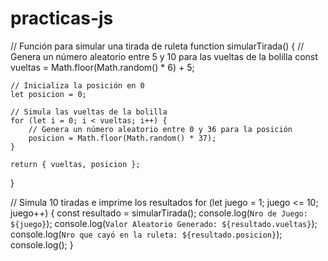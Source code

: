 # practicas-js

// Función para simular una tirada de ruleta
function simularTirada() {
    // Genera un número aleatorio entre 5 y 10 para las vueltas de la bolilla
    const vueltas = Math.floor(Math.random() * 6) + 5;

    // Inicializa la posición en 0
    let posicion = 0;

    // Simula las vueltas de la bolilla
    for (let i = 0; i < vueltas; i++) {
        // Genera un número aleatorio entre 0 y 36 para la posición
        posicion = Math.floor(Math.random() * 37);
    }

    return { vueltas, posicion };
}

// Simula 10 tiradas e imprime los resultados
for (let juego = 1; juego <= 10; juego++) {
    const resultado = simularTirada();
    console.log(`Nro de Juego: ${juego}`);
    console.log(`Valor Aleatorio Generado: ${resultado.vueltas}`);
    console.log(`Nro que cayó en la ruleta: ${resultado.posicion}`);
    console.log();
}

